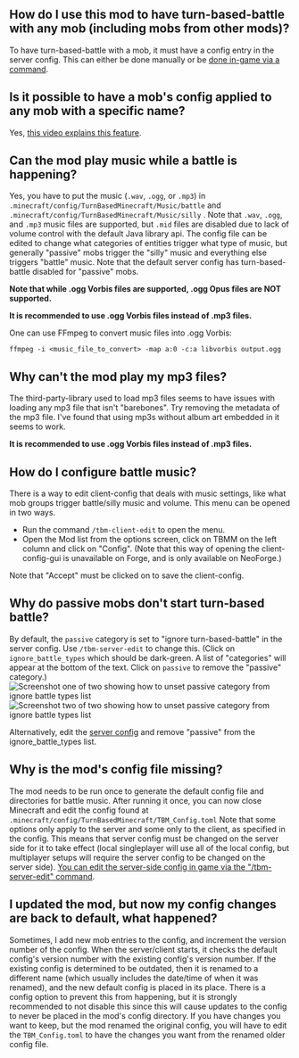 ## How do I use this mod to have turn-based-battle with any mob (including mobs from other mods)?

To have turn-based-battle with a mob, it must have a config entry in the server
config. This can either be done manually or be [done in-game via a
command](https://www.youtube.com/watch?v=MK648OVHddE).

## Is it possible to have a mob's config applied to any mob with a specific name?

Yes, [this video explains this feature](https://www.youtube.com/watch?v=9lBETQFMd3A).

## Can the mod play music while a battle is happening?

Yes, you have to put the music (`.wav`, `.ogg`, or `.mp3`) in
`.minecraft/config/TurnBasedMinecraft/Music/battle` and
`.minecraft/config/TurnBasedMinecraft/Music/silly` . Note that `.wav`, `.ogg`,
and `.mp3` music files are supported, but `.mid` files are disabled due to lack
of volume control with the default Java library api. The config file can be
edited to change what categories of entities trigger what type of music, but
generally "passive" mobs trigger the "silly" music and everything else triggers
"battle" music. Note that the default server config has turn-based-battle
disabled for "passive" mobs.

**Note that while .ogg Vorbis files are supported, .ogg Opus files are NOT
supported.**

**It is recommended to use .ogg Vorbis files instead of .mp3 files.**

One can use FFmpeg to convert music files into .ogg Vorbis:

    ffmpeg -i <music_file_to_convert> -map a:0 -c:a libvorbis output.ogg

## Why can't the mod play my mp3 files?

The third-party-library used to load mp3 files seems to have issues with
loading any mp3 file that isn't "barebones". Try removing the metadata of the
mp3 file. I've found that using mp3s without album art embedded in it seems to
work.

**It is recommended to use .ogg Vorbis files instead of .mp3 files.**

## How do I configure battle music?

There is a way to edit client-config that deals with music settings, like what
mob groups trigger battle/silly music and volume. This menu can be opened in two
ways.

  - Run the command `/tbm-client-edit` to open the menu.
  - Open the Mod list from the options screen, click on TBMM on the left column
    and click on "Config". (Note that this way of opening the client-config-gui
    is unavailable on Forge, and is only available on NeoForge.)

Note that "Accept" must be clicked on to save the client-config.

## Why do passive mobs don't start turn-based battle?

By default, the `passive` category is set to "ignore turn-based-battle" in the
server config. Use `/tbm-server-edit` to change this. (Click on
`ignore_battle_types` which should be dark-green. A list of "categories" will
appear at the bottom of the text. Click on `passive` to remove the "passive"
category.)
![Screenshot one of two showing how to unset passive category from ignore battle types list](https://seodisparate.com/static/uploads/TBMM_ignore_battle_types_screenshot0.png)
![Screenshot two of two showing how to unset passive category from ignore battle types list](https://seodisparate.com/static/uploads/TBMM_ignore_battle_types_screenshot1.png)

Alternatively, edit the [server config](https://github.com/Stephen-Seo/TurnBasedMinecraftMod/blob/ad78063a16c768f660dd086cba857a3be43a84b2/src/main/resources/assets/com_burnedkirby_turnbasedminecraft/TBM_Config.toml#L46)
and remove "passive" from the ignore\_battle\_types list.

## Why is the mod's config file missing?

The mod needs to be run once to generate the default config file and
directories for battle music. After running it once, you can now close
Minecraft and edit the config found at
`.minecraft/config/TurnBasedMinecraft/TBM_Config.toml` Note that some options
only apply to the server and some only to the client, as specified in the
config. This means that server config must be changed on the server side for it
to take effect (local singleplayer will use all of the local config, but
multiplayer setups will require the server config to be changed on the server
side). [You can edit the server-side config in game via the "/tbm-server-edit"
command](https://youtu.be/9xkbHNWkcIY).

## I updated the mod, but now my config changes are back to default, what happened?

Sometimes, I add new mob entries to the config, and increment the version
number of the config. When the server/client starts, it checks the default
config's version number with the existing config's version number. If the
existing config is determined to be outdated, then it is renamed to a different
name (which usually includes the date/time of when it was renamed), and the new
default config is placed in its place. There is a config option to prevent this
from happening, but it is strongly recommended to not disable this since this
will cause updates to the config to never be placed in the mod's config
directory. If you have changes you want to keep, but the mod renamed the
original config, you will have to edit the `TBM_Config.toml` to have the
changes you want from the renamed older config file.
